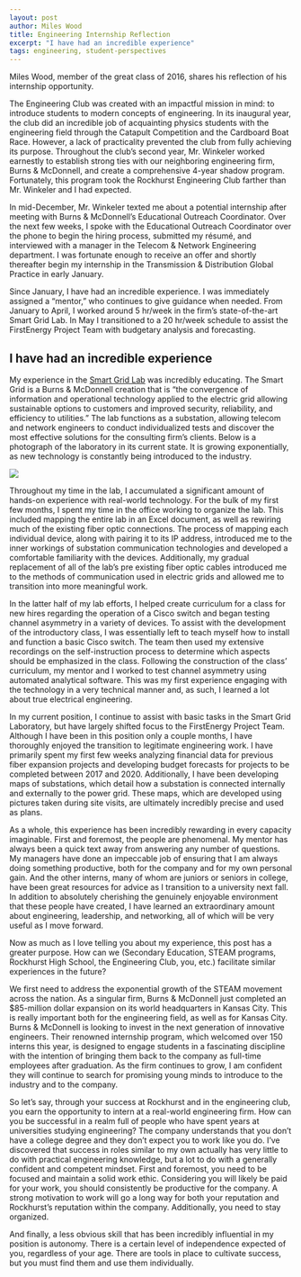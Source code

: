 ```yaml
---
layout: post
author: Miles Wood
title: Engineering Internship Reflection
excerpt: "I have had an incredible experience"
tags: engineering, student-perspectives
---
```


Miles Wood, member of the great class of 2016, shares his reflection of his internship opportunity.

The Engineering Club was created with an impactful mission in mind: to introduce students to modern concepts of engineering. In its inaugural year, the club did an incredible job of acquainting physics students with the engineering field through the Catapult Competition and the Cardboard Boat Race. However, a lack of practicality prevented the club from fully achieving its purpose. Throughout the club’s second year, Mr. Winkeler worked earnestly to establish strong ties with our neighboring engineering firm, Burns & McDonnell, and create a comprehensive 4-year shadow program. Fortunately, this program took the Rockhurst Engineering Club farther than Mr. Winkeler and I had expected.


In mid-December, Mr. Winkeler texted me about a potential internship after meeting with Burns & McDonnell’s Educational Outreach Coordinator. Over the next few weeks, I spoke with the Educational Outreach Coordinator over the phone to begin the hiring process, submitted my résumé, and interviewed with a manager in the Telecom & Network Engineering department. I was fortunate enough to receive an offer and shortly thereafter begin my internship in the Transmission & Distribution Global Practice in early January.


Since January, I have had an incredible experience. I was immediately assigned a “mentor,” who continues to give guidance when needed. From January to April, I worked around 5 hr/week in the firm’s state-of-the-art Smart Grid Lab. In May I transitioned to a 20 hr/week schedule to assist the FirstEnergy Project Team with budgetary analysis and forecasting.

## I have had an incredible experience

My experience in the [Smart Grid Lab](http://www.burnsmcdblog.com/2012/02/03/burns-mcdonnell-unveils-new-smart-grid-lab/) was incredibly educating. The Smart Grid is a Burns & McDonnell creation that is “the convergence of information and operational technology applied to the electric grid allowing sustainable options to customers and improved security, reliability, and efficiency to utilities.” The lab functions as a substation, allowing telecom and network engineers to conduct individualized tests and discover the most effective solutions for the consulting firm’s clients. Below is a photograph of the laboratory in its current state. It is growing exponentially, as new technology is constantly being introduced to the industry.

<div class="flex-wrapper">
  <img src="{{site.baseurl}}/img/2012-01-Smart-Grid-Lab-WHQ-0006.jpg">
</div>



Throughout my time in the lab, I accumulated a significant amount of hands-on experience with real-world technology. For the bulk of my first few months, I spent my time in the office working to organize the lab. This included mapping the entire lab in an Excel document, as well as rewiring much of the existing fiber optic connections. The process of mapping each individual device, along with pairing it to its IP address, introduced me to the inner workings of substation communication technologies and developed a comfortable familiarity with the devices. Additionally, my gradual replacement of all of the lab’s pre existing fiber optic cables introduced me to the methods of communication used in electric grids and allowed me to transition into more meaningful work.


In the latter half of my lab efforts, I helped create curriculum for a class for new hires regarding the operation of a Cisco switch and began testing channel asymmetry in a variety of devices. To assist with the development of the introductory class, I was essentially left to teach myself how to install and function a basic Cisco switch. The team then used my extensive recordings on the self-instruction process to determine which aspects should be emphasized in the class. Following the construction of the class’ curriculum, my mentor and I worked to test channel asymmetry using automated analytical software. This was my first experience engaging with the technology in a very technical manner and, as such, I learned a lot about true electrical engineering.


In my current position, I continue to assist with basic tasks in the Smart Grid Laboratory, but have largely shifted focus to the FirstEnergy Project Team. Although I have been in this position only a couple months, I have thoroughly enjoyed the transition to legitimate engineering work. I have primarily spent my first few weeks analyzing financial data for previous fiber expansion projects and developing budget forecasts for projects to be completed between 2017 and 2020. Additionally, I have been developing maps of substations, which detail how a substation is connected internally and externally to the power grid. These maps, which are developed using pictures taken during site visits, are ultimately incredibly precise and used as plans.


As a whole, this experience has been incredibly rewarding in every capacity imaginable. First and foremost, the people are phenomenal. My mentor has always been a quick text away from answering any number of questions. My managers have done an impeccable job of ensuring that I am always doing something productive, both for the company and for my own personal gain. And the other interns, many of whom are juniors or seniors in college, have been great resources for advice as I transition to a university next fall. In addition to absolutely cherishing the genuinely enjoyable environment that these people have created, I have learned an extraordinary amount about engineering, leadership, and networking, all of which will be very useful as I move forward.


Now as much as I love telling you about my experience, this post has a greater purpose. How can we (Secondary Education, STEAM programs, Rockhurst High School, the Engineering Club, you, etc.) facilitate similar experiences in the future?


We first need to address the exponential growth of the STEAM movement across the nation. As a singular firm, Burns & McDonnell just completed an $85-million dollar expansion on its world headquarters in Kansas City. This is really important both for the engineering field, as well as for Kansas City. Burns & McDonnell is looking to invest in the next generation of innovative engineers. Their renowned internship program, which welcomed over 150 interns this year, is designed to engage students in a fascinating discipline with the intention of bringing them back to the company as full-time employees after graduation. As the firm continues to grow, I am confident they will continue to search for promising young minds to introduce to the industry and to the company.


So let’s say, through your success at Rockhurst and in the engineering club, you earn the opportunity to intern at a real-world engineering firm. How can you be successful in a realm full of people who have spent years at universities studying engineering? The company understands that you don’t have a college degree and they don’t expect you to work like you do. I’ve discovered that success in roles similar to my own actually has very little to do with practical engineering knowledge, but a lot to do with a generally confident and competent mindset. First and foremost, you need to be focused and maintain a solid work ethic. Considering you will likely be paid for your work, you should consistently be productive for the company. A strong motivation to work will go a long way for both your reputation and Rockhurst’s reputation within the company. Additionally, you need to stay organized.


And finally, a less obvious skill that has been incredibly influential in my position is autonomy. There is a certain level of independence expected of you, regardless of your age. There are tools in place to cultivate success, but you must find them and use them individually.

